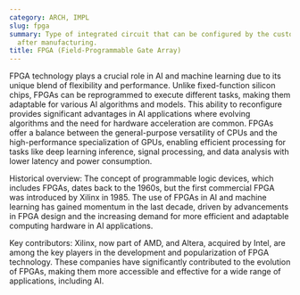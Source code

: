 ```yaml
---
category: ARCH, IMPL
slug: fpga
summary: Type of integrated circuit that can be configured by the customer or designer
  after manufacturing.
title: FPGA (Field-Programmable Gate Array)
---
```


FPGA technology plays a crucial role in AI and machine learning due to its unique blend of flexibility and performance. Unlike fixed-function silicon chips, FPGAs can be reprogrammed to execute different tasks, making them adaptable for various AI algorithms and models. This ability to reconfigure provides significant advantages in AI applications where evolving algorithms and the need for hardware acceleration are common. FPGAs offer a balance between the general-purpose versatility of CPUs and the high-performance specialization of GPUs, enabling efficient processing for tasks like deep learning inference, signal processing, and data analysis with lower latency and power consumption.

Historical overview: The concept of programmable logic devices, which includes FPGAs, dates back to the 1960s, but the first commercial FPGA was introduced by Xilinx in 1985. The use of FPGAs in AI and machine learning has gained momentum in the last decade, driven by advancements in FPGA design and the increasing demand for more efficient and adaptable computing hardware in AI applications.

Key contributors: Xilinx, now part of AMD, and Altera, acquired by Intel, are among the key players in the development and popularization of FPGA technology. These companies have significantly contributed to the evolution of FPGAs, making them more accessible and effective for a wide range of applications, including AI.